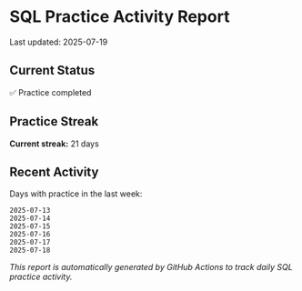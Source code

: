 # SQL Practice Activity Report

Last updated: 2025-07-19

## Current Status

✅ Practice completed

## Practice Streak

**Current streak:** 21 days

## Recent Activity

Days with practice in the last week:

```
2025-07-13
2025-07-14
2025-07-15
2025-07-16
2025-07-17
2025-07-18
```

*This report is automatically generated by GitHub Actions to track daily SQL practice activity.*
